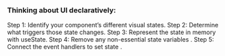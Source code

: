 ### Thinking about UI declaratively:

Step 1: Identify your component’s different visual states.
Step 2: Determine what triggers those state changes.
Step 3: Represent the state in memory with useState.
Step 4: Remove any non-essential state variables .
Step 5: Connect the event handlers to set state .
